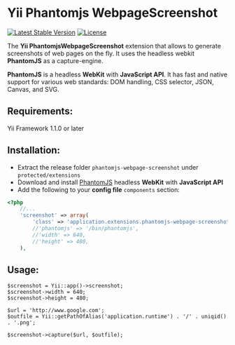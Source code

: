 # Yii Phantomjs WebpageScreenshot

[![Latest Stable Version](https://poser.pugx.org/dotzero/yii-phantomjs-screenshot/version)](https://packagist.org/packages/dotzero/yii-phantomjs-screenshot)
[![License](https://poser.pugx.org/dotzero/yii-phantomjs-screenshot/license)](https://packagist.org/packages/dotzero/yii-phantomjs-screenshot)

The **Yii PhantomjsWebpageScreenshot** extension that allows to generate screenshots of web pages on the fly. It uses the headless webkit **PhantomJS** as a capture-engine.

**PhantomJS** is a headless **WebKit** with **JavaScript API**. It has fast and native support for various web standards: DOM handling, CSS selector, JSON, Canvas, and SVG.

## Requirements:

Yii Framework 1.1.0 or later

## Installation:

- Extract the release folder `phantomjs-webpage-screenshot` under `protected/extensions`
- Download and install [PhantomJS](http://phantomjs.org/) headless **WebKit** with **JavaScript API**
- Add the following to your **config file** `components` section:

```php
<?php
    //...
    'screenshot' => array(
        'class' => 'application.extensions.phantomjs-webpage-screenshot.WebpageScreenshot',
        //'phantomjs' => '/bin/phantomjs',
        //'width' => 640,
        //'height' => 480,
    ),
```

## Usage:

    $screenshot = Yii::app()->screenshot;
    $screenshot->width = 640;
    $screenshot->height = 480;

    $url = 'http://www.google.com';
    $outfile = Yii::getPathOfAlias('application.runtime') . '/' . uniqid() . '.png';

    $screenshot->capture($url, $outfile);
